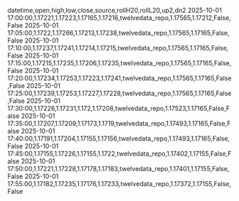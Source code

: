datetime,open,high,low,close,source,rollH20,rollL20,up2,dn2
2025-10-01 17:00:00,1.17221,1.17223,1.17165,1.17216,twelvedata_repo,1.17565,1.17212,False,False
2025-10-01 17:05:00,1.1722,1.17266,1.17213,1.17238,twelvedata_repo,1.17565,1.17165,False,False
2025-10-01 17:10:00,1.17237,1.17241,1.17214,1.17215,twelvedata_repo,1.17565,1.17165,False,False
2025-10-01 17:15:00,1.17215,1.17235,1.17206,1.17235,twelvedata_repo,1.17565,1.17165,False,False
2025-10-01 17:20:00,1.17234,1.17253,1.17223,1.17241,twelvedata_repo,1.17565,1.17165,False,False
2025-10-01 17:25:00,1.17239,1.17253,1.17227,1.17228,twelvedata_repo,1.17565,1.17165,False,False
2025-10-01 17:30:00,1.17226,1.17231,1.172,1.17208,twelvedata_repo,1.17523,1.17165,False,False
2025-10-01 17:35:00,1.17207,1.17209,1.17173,1.1719,twelvedata_repo,1.17493,1.17165,False,False
2025-10-01 17:40:00,1.17191,1.17204,1.17155,1.17156,twelvedata_repo,1.17493,1.17165,False,False
2025-10-01 17:45:00,1.17155,1.17226,1.17155,1.1722,twelvedata_repo,1.17402,1.17155,False,False
2025-10-01 17:50:00,1.17221,1.17228,1.17178,1.17183,twelvedata_repo,1.17401,1.17155,False,False
2025-10-01 17:55:00,1.17182,1.17235,1.17176,1.17233,twelvedata_repo,1.17372,1.17155,False,False
